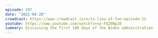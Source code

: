 ```yaml
---
episode: 397
date: "2021-04-28"
crowdcast: https://www.crowdcast.io/e/in-lieu-of-fun-episode-22
youtube: https://www.youtube.com/watch?v=vp-FQZBNp20
summary: Discussing the first 100 days of the Biden administration
---
```

